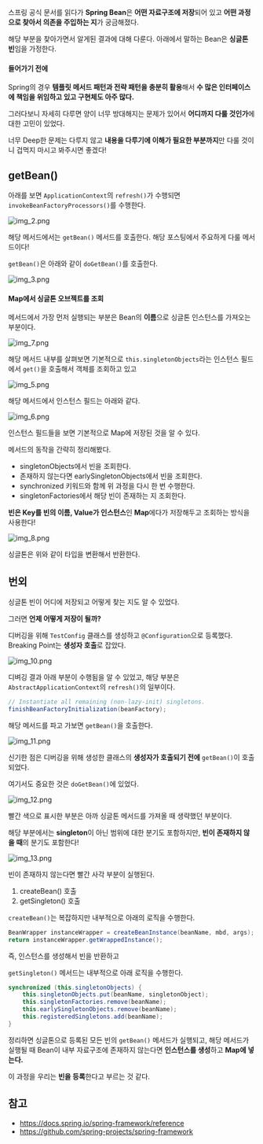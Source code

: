 스프링 공식 문서를 읽다가 **Spring Bean**은 **어떤 자료구조에 저장**되어 있고 **어떤 과정으로 찾아서 의존을 주입하는 지**가 궁금해졌다.

해당 부분을 찾아가면서 알게된 결과에 대해 다룬다. 아래에서 말하는 Bean은 **싱글톤 빈**임을 가정한다.

#### 들어가기 전에

Spring의 경우 **템플릿 메서드 패턴과 전략 패턴을 충분히 활용**해서 **수 많은 인터페이스에 책임을 위임하고 있고 구현체도 아주 많다.**

그러다보니 자세히 다루면 양이 너무 방대해지는 문제가 있어서 **어디까지 다룰 것인가**에 대한 고민이 있었다.

너무 Deep한 문제는 다루지 않고 **내용을 다루기에 이해가 필요한 부분까지**만 다룰 것이니 겁먹지 마시고 봐주시면 좋겠다!

## getBean()

아래를 보면 `ApplicationContext`의 `refresh()`가 수행되면 `invokeBeanFactoryProcessors()`를 수행한다.

![img_2.png](images/img_2.png)

해당 메서드에서는 `getBean()` 메서드를 호출한다. 해당 포스팅에서 주요하게 다룰 메서드이다!

`getBean()`은 아래와 같이 `doGetBean()`를 호출한다.

![img_3.png](images/img_3.png)

#### Map에서 싱글톤 오브젝트를 조회

메서드에서 가장 먼저 실행되는 부분은 Bean의 **이름**으로 싱글톤 인스턴스를 가져오는 부분이다.

![img_7.png](images/img_7.png)

해당 메서드 내부를 살펴보면 기본적으로 `this.singletonObjects`라는 인스턴스 필드에서 `get()`을 호출해서 객체를 조회하고 있고 

![img_5.png](images/img_5.png)

해당 메서드에서 인스턴스 필드는 아래와 같다.

![img_6.png](images/img_6.png)
 
인스턴스 필드들을 보면 기본적으로 Map에 저장된 것을 알 수 있다.

메서드의 동작을 간략히 정리해봤다.
- singletonObjects에서 빈을 조회한다.
- 존재하지 않는다면 earlySingletonObjects에서 빈을 조회한다.
- synchronized 키워드와 함께 위 과정을 다시 한 번 수행한다.
- singletonFactories에서 해당 빈이 존재하는 지 조회한다.

**빈은 Key를 빈의 이름, Value가 인스턴스**인 **Map**에다가 저장해두고 조회하는 방식을 사용한다!

![img_8.png](images/img_8.png)

싱글톤은 위와 같이 타입을 변환해서 반환한다.

## 번외

싱글톤 빈이 어디에 저장되고 어떻게 찾는 지도 알 수 있었다.

그러면 **언제 어떻게 저장이 될까?**

디버깅을 위해 `TestConfig` 클래스를 생성하고 `@Configuration`으로 등록했다. Breaking Point는 **생성자 호출**로 잡았다.

![img_10.png](images/img_10.png)

디벼깅 결과 아래 부분이 수행됨을 알 수 있었고, 해당 부분은 `AbstractApplicationContext`의 `refresh()`의 일부이다.

```java
// Instantiate all remaining (non-lazy-init) singletons.
finishBeanFactoryInitialization(beanFactory);
```

해당 메서드를 파고 가보면 `getBean()`을 호출한다.

![img_11.png](images/img_11.png)

신기한 점은 디버깅을 위해 생성한 클래스의 **생성자가 호출되기 전에** `getBean()`이 호출되었다.

여기서도 중요한 것은 `doGetBean()`에 있었다.

![img_12.png](images/img_12.png)

빨간 색으로 표시한 부분은 아까 싱글톤 메서드를 가져올 때 생략했던 부분이다.

해당 부분에서는 **singleton**이 아닌 범위에 대한 분기도 포함하지만, **빈이 존재하지 않을 때**의 분기도 포함한다!

![img_13.png](images/img_13.png)

빈이 존재하지 않는다면 빨간 사각 부분이 실행된다.
1. createBean() 호출
2. getSingleton() 호출

`createBean()`는 복잡하지만 내부적으로 아래의 로직을 수행한다.

```java
BeanWrapper instanceWrapper = createBeanInstance(beanName, mbd, args);
return instanceWrapper.getWrappedInstance();
```

즉, 인스턴스를 생성해서 빈을 반환하고

`getSingleton()` 메서드는 내부적으로 아래 로직을 수행한다.

```java
synchronized (this.singletonObjects) {
    this.singletonObjects.put(beanName, singletonObject);
    this.singletonFactories.remove(beanName);
    this.earlySingletonObjects.remove(beanName);
    this.registeredSingletons.add(beanName);
}
```

정리하면 싱글톤으로 등록된 모든 빈의 `getBean()` 메서드가 실행되고, 해당 메서드가 실행될 때 Bean이 내부 자료구조에 존재하지 않는다면 **인스턴스를 생성**하고 **Map에 넣는다.**

이 과정을 우리는 **빈을 등록**한다고 부르는 것 같다.

## 참고

- https://docs.spring.io/spring-framework/reference
- https://github.com/spring-projects/spring-framework


